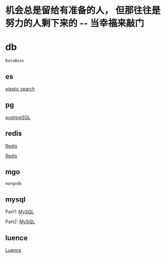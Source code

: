 # 机会总是留给有准备的人， 但那往往是努力的人剩下来的 -- 当幸福来敲门
# db
```
DataBase
```
## es
[elastic search](allst-es/README-ES.md)

## pg
[postgreSQL](allst-postgresql/README.md)

## redis
[Redis](allst-redis/README-REDIS2.md)

[Redis](allst-redis/README-REDIS.md)

## mgo
```
mangodb
```

## mysql
Part1: [MySQL](allst-mysql/README-MYSQL.md)

Part2: [MySQL](allst-mysql/README-MYSQL2.md)

## luence
[Luence](allst-luence/README.md)